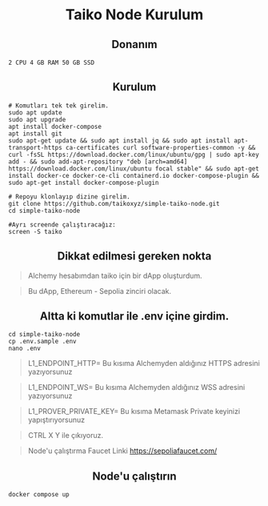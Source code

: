 <h1 align="center">Taiko Node Kurulum</h1>

<h2 align="center">Donanım</h2>

``` 2 CPU 4 GB RAM 50 GB SSD ```

<h2 align="center">Kurulum</h2>

``` Console
# Komutları tek tek girelim.
sudo apt update 
sudo apt upgrade
apt install docker-compose
apt install git
sudo apt-get update && sudo apt install jq && sudo apt install apt-transport-https ca-certificates curl software-properties-common -y && curl -fsSL https://download.docker.com/linux/ubuntu/gpg | sudo apt-key add - && sudo add-apt-repository "deb [arch=amd64] https://download.docker.com/linux/ubuntu focal stable" && sudo apt-get install docker-ce docker-ce-cli containerd.io docker-compose-plugin && sudo apt-get install docker-compose-plugin

# Repoyu klonlayıp dizine girelim.
git clone https://github.com/taikoxyz/simple-taiko-node.git
cd simple-taiko-node

#Ayrı screende çalıştıracağız:
screen -S taiko
```

<h2 align="center">Dikkat edilmesi gereken nokta</h2>

>Alchemy hesabımdan taiko için bir dApp oluşturdum.

>Bu dApp, Ethereum - Sepolia zinciri olacak.

<h2 align="center">Altta ki komutlar ile .env içine girdim.</h2>

```console
cd simple-taiko-node
cp .env.sample .env
nano .env
```

>L1_ENDPOINT_HTTP= Bu kısıma Alchemyden aldığınız HTTPS adresini yazıyorsunuz

>L1_ENDPOINT_WS= Bu kısıma Alchemyden aldığınız WSS adresini yazıyorsunuz

>L1_PROVER_PRIVATE_KEY= Bu kısıma Metamask Private keyinizi yapıştırıyorsunuz

>CTRL X Y ile çıkıyoruz.


>Node'u çalıştırma
>Faucet Linki https://sepoliafaucet.com/

<h2 align="center"> Node'u çalıştırın</h2>

```console
docker compose up
```
